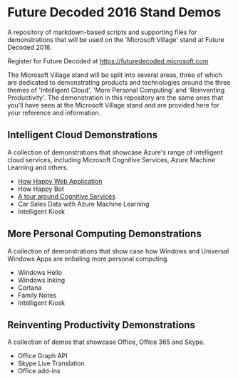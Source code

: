 # Future Decoded 2016 Stand Demos
A repository of markdown-based scripts and supporting files for demonstrations that will be used on the 'Microsoft Village' stand at Future Decoded 2016.

Register for Future Decoded at https://futuredecoded.microsoft.com

The Microsoft Village stand will be split into several areas, three of which are dedicated to demonstrating products and technologies around the three themes of 'Intelligent Cloud', 'More Personal Computing' and 'Reinventing Productivity'. The demonstration in this repository are the same ones that you'll have seen at the Microsoft Village stand and are provided here for your reference and information.

## Intelligent Cloud Demonstrations
A collection of demonstrations that showcase Azure's range of intelligent cloud services, including Microsoft Cognitive Services, Azure Machine Learning and others.
* [How Happy Web Application](https://github.com/dxuk/Future-Decoded-2016-Stand-Demos/blob/master/How%20Happy%20Web%20Application/How%20Happy%20Web%20Application%20-%20Demo%20Script.md)
* How Happy Bot
* [A tour around Cognitive Services]()
* Car Sales Data with Azure Machine Learning
* Intelligent Kiosk

## More Personal Computing Demonstrations
A collection of demonstrations that show case how Windows and Universal Windows Apps are enbaling more personal computing.
* Windows Hello
* Windows Inking
* Cortana
* Family Notes
* Intelligent Kiosk

## Reinventing Productivity Demonstrations
A collection of demos that showcase Office, Office 365 and Skype.
* Office Graph API
* Skype Live Translation
* Office add-ins
